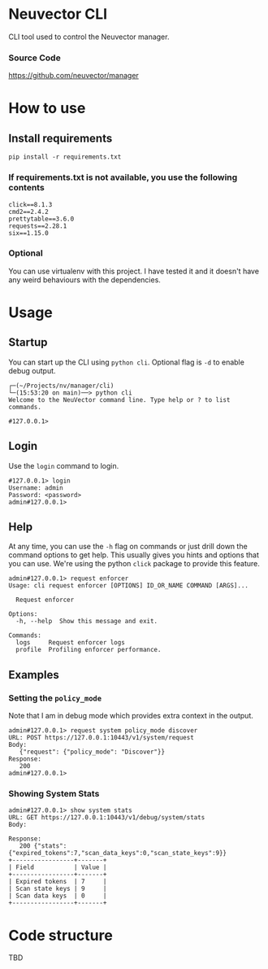 # Neuvector CLI

CLI tool used to control the Neuvector manager.

### Source Code
https://github.com/neuvector/manager

# How to use
## Install requirements
```
pip install -r requirements.txt
```
### If requirements.txt is not available, you use the following contents
```
click==8.1.3
cmd2==2.4.2
prettytable==3.6.0
requests==2.28.1
six==1.15.0
```

### Optional
You can use virtualenv with this project. I have tested it and it doesn't have any weird behaviours with the dependencies.

# Usage

## Startup
You can start up the CLI using `python cli`. Optional flag is `-d` to enable debug output.
```
┌─(~/Projects/nv/manager/cli)
└─(15:53:20 on main)──> python cli
Welcome to the NeuVector command line. Type help or ? to list commands.

#127.0.0.1>
```


## Login
Use the `login` command to login.
```
#127.0.0.1> login
Username: admin
Password: <password>
admin#127.0.0.1>
```

## Help
At any time, you can use the `-h` flag on commands or just drill down the command options to get help. This usually gives you hints and options that you can use. We're using the python `click` package to provide this feature.
```
admin#127.0.0.1> request enforcer
Usage: cli request enforcer [OPTIONS] ID_OR_NAME COMMAND [ARGS]...

  Request enforcer

Options:
  -h, --help  Show this message and exit.

Commands:
  logs     Request enforcer logs
  profile  Profiling enforcer performance.

```


## Examples
### Setting the `policy_mode`
Note that I am in debug mode which provides extra context in the output.
```
admin#127.0.0.1> request system policy_mode discover
URL: POST https://127.0.0.1:10443/v1/system/request
Body:
   {"request": {"policy_mode": "Discover"}}
Response:
   200
admin#127.0.0.1>
```

### Showing System Stats
```
admin#127.0.0.1> show system stats
URL: GET https://127.0.0.1:10443/v1/debug/system/stats
Body:

Response:
   200 {"stats":{"expired_tokens":7,"scan_data_keys":0,"scan_state_keys":9}}
+-----------------+-------+
| Field           | Value |
+-----------------+-------+
| Expired tokens  | 7     |
| Scan state keys | 9     |
| Scan data keys  | 0     |
+-----------------+-------+
```

# Code structure
TBD